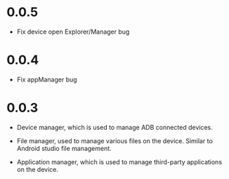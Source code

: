 # 0.0.5

- Fix device open Explorer/Manager bug

# 0.0.4

- Fix appManager bug

# 0.0.3

- Device manager, which is used to manage ADB connected devices.

- File manager, used to manage various files on the device. Similar to Android studio file management.

- Application manager, which is used to manage third-party applications on the device.
